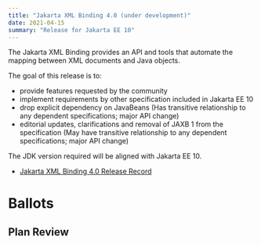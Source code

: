 ```yaml
---
title: "Jakarta XML Binding 4.0 (under development)"
date: 2021-04-15
summary: "Release for Jakarta EE 10"
---
```

The Jakarta XML Binding provides an API and tools that automate the mapping
between XML documents and Java objects.

The goal of this release is to:

* provide features requested by the community
* implement requirements by other specification included in Jakarta EE 10
* drop explicit dependency on JavaBeans (Has transitive relationship to any dependent specifications; major API change)
* editorial updates, clarifications and removal of JAXB 1 from the specification (May have transitive relationship to any dependent specifications; major API change)

The JDK version required will be aligned with Jakarta EE 10.

* [Jakarta XML Binding 4.0 Release Record](https://projects.eclipse.org/projects/ee4j.jaxb/releases/4.0)

# Ballots

## Plan Review
<!--
The Specification Committee Ballot concluded successfully on 2021-xx-xx with the following results.
| Representative                                 | Representative for: | Vote |
|------------------------------------------------|---------------------|------|
| Kenji Kazumura                                 | Fujitsu             |      |
| Dan Bandera, Kevin Sutter                      | IBM                 |      |
| Ed Bratt, Dmitry Kornilov                      | Oracle              |      |
| Andrew Pielage, Matt Gill                      | Payara              |      |
| Scott Stark, Mark Little                       | Red Hat             |      |
| David Blevins, Jean-Louis Monteiro             | Tomitribe           |      |
| Ivar Grimstad                                  | EE4J PMC            |      |
| Marcelo Ancelmo, Martijn Verburg               | Participant Members |      |
| Werner Keil                                    | Committer Members   |      |
| Scott (Congquan) Wang                          | Enterprise Members  |      |
|                                                | Total               |      |
The ballot was run in the [jakarta.ee-spec mailing list]()
-->